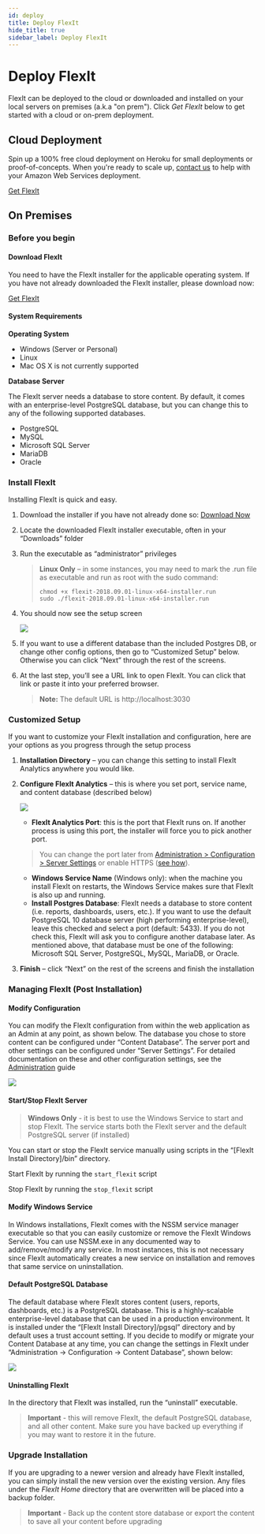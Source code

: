 ```yaml
---
id: deploy
title: Deploy FlexIt
hide_title: true
sidebar_label: Deploy FlexIt
---
```


# Deploy FlexIt

FlexIt can be deployed to the cloud or downloaded and installed on your local servers on premises (a.k.a "on prem"). Click *Get FlexIt* below to get started with a cloud or on-prem deployment.

## Cloud Deployment

Spin up a 100% free cloud deployment on Heroku for small deployments or proof-of-concepts. When you're ready to scale up, [contact us](https://flexitanalytics.com/sales/) to help with your Amazon Web Services deployment.

<a class="button button--outline button--primary button--lg" href="https://flexitanalytics.com/download">Get FlexIt</a>

## On Premises

### Before you begin

#### Download FlexIt

You need to have the FlexIt installer for the applicable operating system. If you have not already downloaded the FlexIt installer, please download now:

<a class="button button--outline button--primary button--lg" href="https://flexitanalytics.com/download">Get FlexIt</a>

#### System Requirements

**Operating System**
*   Windows (Server or Personal)
*   Linux
*   Mac OS X is not currently supported

**Database Server**

The FlexIt server needs a database to store content. By default, it comes with an enterprise-level PostgreSQL database, but you can change this to any of the following supported databases.
*   PostgreSQL
*   MySQL
*   Microsoft SQL Server
*   MariaDB
*   Oracle

### Install FlexIt

Installing FlexIt is quick and easy.

1.  Download the installer if you have not already done so: [Download Now](https://flexitanalytics.com/download/)
2.  Locate the downloaded FlexIt installer executable, often in your “Downloads” folder
3.  Run the executable as “administrator” privileges
    > **Linux Only** – in some instances, you may need to mark the .run file as executable and run as root with the sudo command:
    > ```
    > chmod +x flexit-2018.09.01-linux-x64-installer.run
    > sudo ./flexit-2018.09.01-linux-x64-installer.run
    > ```

4.  You should now see the setup screen

    ![](/img/deploy/setup1.jpg)

5.  If you want to use a different database than the included Postgres DB, or change other config options, then go to “Customized Setup” below. Otherwise you can click “Next” through the rest of the screens.
6.  At the last step, you’ll see a URL link to open FlexIt. You can click that link or paste it into your preferred browser.
    > **Note:** The default URL is http://localhost:3030
    
### Customized Setup

If you want to customize your FlexIt installation and configuration, here are your options as you progress through the setup process

1.  **Installation Directory** – you can change this setting to install FlexIt Analytics anywhere you would like.
2.  **Configure FlexIt Analytics** – this is where you set port, service name, and content database (described below)

    ![](/img/deploy/setup_configure.jpg)

    *   **FlexIt Analytics Port**: this is the port that FlexIt runs on. If another process is using this port, the installer will force you to pick another port.
    > You can change the port later from [Administration > Configuration > Server Settings](administration.md#server-settings) or enable HTTPS ([see how](administration.md#https)).
    *   **Windows Service Name** (Windows only): when the machine you install FlexIt on restarts, the Windows Service makes sure that FlexIt is also up and running.
    *   **Install Postgres Database**: FlexIt needs a database to store content (i.e. reports, dashboards, users, etc.). If you want to use the default PostgreSQL 10 database server (high performing enterprise-level), leave this checked and select a port (default: 5433). If you do not check this, FlexIt will ask you to configure another database later. As mentioned above, that database must be one of the following: Microsoft SQL Server, PostgreSQL, MySQL, MariaDB, or Oracle.

3.  **Finish** – click “Next” on the rest of the screens and finish the installation

### Managing FlexIt (Post Installation)

#### Modify Configuration

You can modify the FlexIt configuration from within the web application as an Admin at any point, as shown below. The database you chose to store content can be configured under “Content Database”. The server port and other settings can be configured under “Server Settings”. For detailed documentation on these and other configuration settings, see the [Administration](administration.md) guide

![](/img/admin/configuration.png)


#### Start/Stop FlexIt Server

> **Windows Only** - it is best to use the Windows Service to start and stop FlexIt. The service starts both the FlexIt server and the default PostgreSQL server (if installed)

You can start or stop the FlexIt service manually using scripts in the “[FlexIt Install Directory]/bin” directory.

Start FlexIt by running the `start_flexit` script

Stop FlexIt by running the `stop_flexit` script

#### Modify Windows Service

In Windows installations, FlexIt comes with the NSSM service manager executable so that you can easily customize or remove the FlexIt Windows Service. You can use NSSM.exe in any documented way to add/remove/modify any service. In most instances, this is not necessary since FlexIt automatically creates a new service on installation and removes that same service on uninstallation.

#### Default PostgreSQL Database

The default database where FlexIt stores content (users, reports, dashboards, etc.) is a PostgreSQL database. This is a highly-scalable enterprise-level database that can be used in a production environment. It is installed under the “[FlexIt Install Directory]/pgsql” directory and by default uses a trust account setting. If you decide to modify or migrate your Content Database at any time, you can change the settings in FlexIt under “Administration -> Configuration -> Content Database”, shown below:

![](/img/deploy/content_db.png)

#### Uninstalling FlexIt

In the directory that FlexIt was installed, run the “uninstall” executable.

> **Important** - this will remove FlexIt, the default PostgreSQL database, and all other content. Make sure you have backed up everything if you may want to restore it in the future.

### Upgrade Installation

If you are upgrading to a newer version and already have FlexIt installed, you can simply install the new version over the existing version. Any files under the *FlexIt Home* directory that are overwritten will be placed into a backup folder.

> **Important** - Back up the content store database or export the content to save all your content before upgrading
